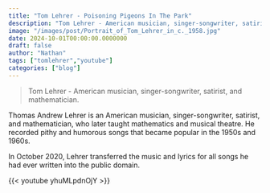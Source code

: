 ```yaml
---
title: "Tom Lehrer - Poisoning Pigeons In The Park"
description: "Tom Lehrer - American musician, singer-songwriter, satirist, and mathematician"
image: "/images/post/Portrait_of_Tom_Lehrer_in_c._1958.jpg"
date: 2024-10-01T00:00:00.0000000
draft: false
author: "Nathan"
tags: ["tomlehrer","youtube"]
categories: ["blog"]
---
```

> Tom Lehrer - American musician, singer-songwriter, satirist, and mathematician.

Thomas Andrew Lehrer is an American musician, singer-songwriter, satirist, and mathematician, who later taught mathematics and musical theatre. He recorded pithy and humorous songs that became popular in the 1950s and 1960s. 

In October 2020, Lehrer transferred the music and lyrics for all songs he had ever written into the public domain.

{{< youtube yhuMLpdnOjY >}}